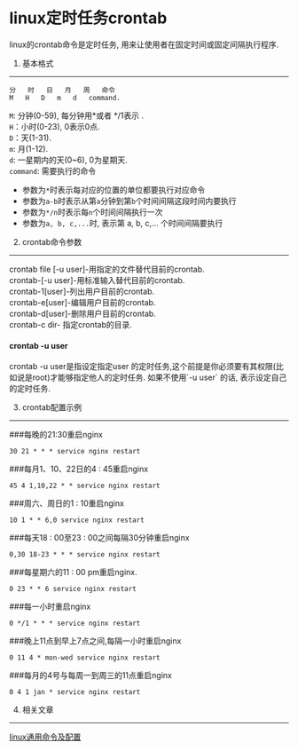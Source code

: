 linux定时任务crontab
===

<div class="jumbotron">
<p>linux的crontab命令是定时任务, 用来让使用者在固定时间或固定间隔执行程序.</p>  
</div>

1. 基本格式
---

	分	时	日	月	周	命令 
	M	H	D	m	d	command.   

`M`: 分钟(0-59), 每分钟用*或者 */1表示 .    
`H`：小时(0-23), 0表示0点.    
`D`：天(1-31).    
`m`: 月(1-12).    
`d`: 一星期内的天(0~6), 0为星期天.   
`command`: 需要执行的命令

* 参数为`*`时表示每对应的位置的单位都要执行对应命令
* 参数为`a-b`时表示从第`a`分钟到第`b`个时间间隔这段时间内要执行
* 参数为`*/n`时表示每`n`个时间间隔执行一次
* 参数为`a, b, c,...`时, 表示第 a, b, c,... 个时间间隔要执行

2. crontab命令参数
---
 
crontab file [-u user]-用指定的文件替代目前的crontab.    
crontab-[-u user]-用标准输入替代目前的crontab.    
crontab-1[user]-列出用户目前的crontab.    
crontab-e[user]-编辑用户目前的crontab.    
crontab-d[user]-删除用户目前的crontab.    
crontab-c dir- 指定crontab的目录.    

<div class="bs-callout bs-callout-info">
    <h4>crontab -u user</h4>
	<p>crontab -u user是指设定指定user 的定时任务,这个前提是你必须要有其权限(比如说是root)才能够指定他人的定时任务. 如果不使用`-u user` 的话, 表示设定自己的定时任务.</p>
</div>


3. crontab配置示例 
---

###每晚的21:30重启nginx

	30 21 * * * service nginx restart 

###每月1、10、22日的4 : 45重启nginx

	45 4 1,10,22 * * service nginx restart 
	
###周六、周日的1 : 10重启nginx

	10 1 * * 6,0 service nginx restart 
	
###每天18 : 00至23 : 00之间每隔30分钟重启nginx

	0,30 18-23 * * * service nginx restart 
	
###每星期六的11 : 00 pm重启nginx. 

	0 23 * * 6 service nginx restart 
	
###每一小时重启nginx

	0 */1 * * * service nginx restart 


###晚上11点到早上7点之间,每隔一小时重启nginx 

	0 11 4 * mon-wed service nginx restart 
	
###每月的4号与每周一到周三的11点重启nginx 

	0 4 1 jan * service nginx restart 
	
4. 相关文章
---

[linux通用命令及配置](http://localhost/article/linux/common/index.html)  